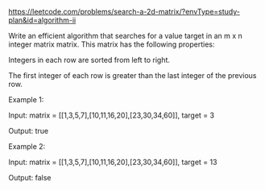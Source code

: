 https://leetcode.com/problems/search-a-2d-matrix/?envType=study-plan&id=algorithm-ii



Write an efficient algorithm that searches for a value target in an m x n integer matrix matrix. This matrix has the following properties:



Integers in each row are sorted from left to right.

The first integer of each row is greater than the last integer of the previous row.





Example 1:





Input: matrix = [[1,3,5,7],[10,11,16,20],[23,30,34,60]], target = 3 



Output: true

Example 2:





Input: matrix = [[1,3,5,7],[10,11,16,20],[23,30,34,60]], target = 13

Output: false